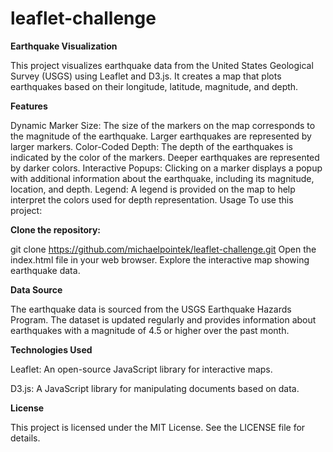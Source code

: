 # leaflet-challenge

**Earthquake Visualization**

This project visualizes earthquake data from the United States Geological Survey (USGS) using Leaflet and D3.js. It creates a map that plots earthquakes based on their longitude, latitude, magnitude, and depth.

**Features**

Dynamic Marker Size: The size of the markers on the map corresponds to the magnitude of the earthquake. Larger earthquakes are represented by larger markers.
Color-Coded Depth: The depth of the earthquakes is indicated by the color of the markers. Deeper earthquakes are represented by darker colors.
Interactive Popups: Clicking on a marker displays a popup with additional information about the earthquake, including its magnitude, location, and depth.
Legend: A legend is provided on the map to help interpret the colors used for depth representation.
Usage
To use this project:

**Clone the repository:**

git clone https://github.com/michaelpointek/leaflet-challenge.git
Open the index.html file in your web browser.
Explore the interactive map showing earthquake data.

**Data Source**

The earthquake data is sourced from the USGS Earthquake Hazards Program. The dataset is updated regularly and provides information about earthquakes with a magnitude of 4.5 or higher over the past month.

**Technologies Used**

Leaflet: An open-source JavaScript library for interactive maps.

D3.js: A JavaScript library for manipulating documents based on data.

**License**

This project is licensed under the MIT License. See the LICENSE file for details.

